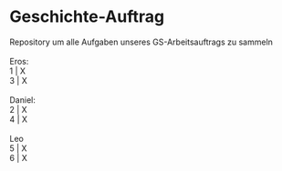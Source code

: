 # Geschichte-Auftrag

Repository um alle Aufgaben unseres GS-Arbeitsauftrags zu sammeln
<br>
<br>
Eros:
<br>
1  |  X
<br>
3  |  X
<br>
<br>
Daniel:
<br>
2  |  X
<br>
4  |  X
<br>
<br>
Leo
<br>
5  |  X
<br>
6  |  X
